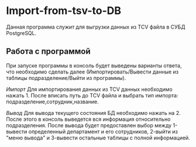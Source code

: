 # Import-from-tsv-to-DB
Данная программа служит для выгрузки данных из TCV файла в СУБД PostgreSQL.

## Работа с программой
При запуске программы в консоль будет выведены варианты ответа, что необходимо сделать далее (Импортировать/Вывести данные из таблицы подразделение/Выйти из программы).

*Импорт* Для импортирования данных из TCV данных необходимо нажать 1. После вписать путь до TCV файла и выбрать тип импорта: подразделение,сотрудник,название.  
  
*Вывод* Для вывода текущего состояния БД необходимо нажать на 2. После этого в консоль выведется вся информация относительно подразделения. После вывода будет предоставлен выбор между 1-вывести определенный департамент и его сотрудников, 2-выйти из "меню вывода" и 3-вывести остальные таблицы с полной информацией.
